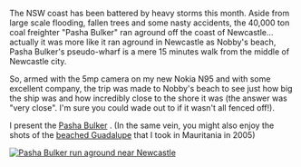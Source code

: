<!--
.. title: Ship Run Aground - Pasha Bulker
.. slug: 20070617ship-run-aground-pasha-Bulker
.. date: 2007/06/17 22:05:22
.. spellcheck_exceptions: Bulker,Bulker's,NSW,Nobby's,Nokia,img,jpg,ri,src,srcset,vw
.. tags: Photography
.. link: 
.. description: 
-->


The NSW coast has been battered by heavy storms this month. Aside from large scale flooding, fallen trees and some nasty accidents, the 40,000 ton coal freighter "Pasha Bulker" ran aground off the coast of Newcastle... actually it was more like it ran aground in Newcastle as Nobby's beach, Pasha Bulker's pseudo-wharf is a mere 15 minutes walk from the middle of Newcastle city.

So, armed with the 5mp camera on my new Nokia N95 and with some excellent company, the trip was made to Nobby's beach to see just how big the ship was and how incredibly close to the shore it was (the answer was "very close". I'm sure you could wade out to if it wasn't all fenced off!).

I present the [Pasha Bulker](http://www.flickr.com/photos/edwin_steele/sets/72157632565445286/) . (In the same vein, you might also enjoy the shots of the [beached Guadalupe](http://www.flickr.com/photos/edwin_steele/8396336043/) that I took in Mauritania in 2005)

<a href="https://www.flickr.com/photos/edwin_steele/sets/72157632565445286/" title="Pasha Bulker run aground near Newcastle">
 <img class="ri"
   src="/assets/pictures/8396141441/medium_500.jpg"
   sizes="(max-width: 50em) 100vw,
          (min-width: 50em) 66vw"
   srcset="/assets/pictures/8396141441/small_240.jpg 240w,
         /assets/pictures/8396141441/medium_500.jpg 500w,
         /assets/pictures/8396141441/large_1024.jpg 1024w"
         /assets/pictures/8396141441/large_2048-2048.jpg 2048w"
  alt="Pasha Bulker run aground near Newcastle">
</a>

